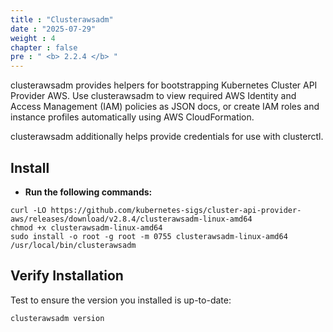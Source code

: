 ```yaml
---
title : "Clusterawsadm"
date : "2025-07-29"
weight : 4
chapter : false
pre : " <b> 2.2.4 </b> "
---
```


clusterawsadm provides helpers for bootstrapping Kubernetes Cluster API Provider AWS. Use clusterawsadm to view required AWS Identity and Access Management (IAM) policies as JSON docs, or create IAM roles and instance profiles automatically using AWS CloudFormation.

clusterawsadm additionally helps provide credentials for use with clusterctl.

## Install
- **Run the following commands:**
```
curl -LO https://github.com/kubernetes-sigs/cluster-api-provider-aws/releases/download/v2.8.4/clusterawsadm-linux-amd64
chmod +x clusterawsadm-linux-amd64
sudo install -o root -g root -m 0755 clusterawsadm-linux-amd64 /usr/local/bin/clusterawsadm
```

## Verify Installation
   Test to ensure the version you installed is up-to-date:
   ```
   clusterawsadm version
   ```


